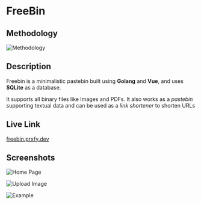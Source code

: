 # FreeBin

## Methodology

![Methodology](https://freebin.prxfy.me/ur8lp2)

## Description

Freebin is a minimalistic pastebin built using **Golang** and **Vue**,  and uses **SQLite** as a database. 

It supports all binary files like Images and PDFs. It also works as a *pastebin* supporting textual data and can be used as a *link shortener* to shorten URLs

## Live Link

[freebin.prxfy.dev](https://freebin.prxfy.dev)

## Screenshots

![Home Page](https://freebin.prxfy.me/cf10f6)

![Upload Image](https://freebin.prxfy.me/96dfro)

![Example](https://freebin.prxfy.me/rpm0d5)
